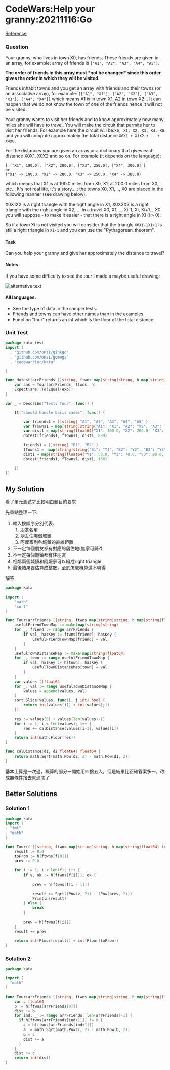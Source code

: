# CodeWars:Help your granny:20211116:Go

[Reference](https://www.codewars.com/kata/5536a85b6ed4ee5a78000035/go)

### Question

Your granny, who lives in town X0, has friends. These friends are given in an array, for example: array of friends is `["A1", "A2", "A3", "A4", "A5"]`.

**The order of friends in this array must \*not be changed\* since this order gives the order in which they will be visited.**

Friends inhabit towns and you get an array with friends and their towns (or an associative array), for example: `[["A1", "X1"], ["A2", "X2"], ["A3", "X3"], ["A4", "X4"]]` which means A1 is in town X1, A2 in town X2... It can happen that we do not know the town of one of the friends hence it will not be visited.

Your granny wants to visit her friends and to know approximately how many miles she will have to travel. You will make the circuit that permits her to visit her friends. For example here the circuit will be:`X0, X1, X2, X3, X4, X0` and you will compute approximately the total distance `X0X1 + X1X2 + .. + X4X0`.

For the distances you are given an array or a dictionary that gives each distance X0X1, X0X2 and so on. For example (it depends on the language):

```
[ ["X1", 100.0], ["X2", 200.0], ["X3", 250.0], ["X4", 300.0] ]
or
("X1" -> 100.0, "X2" -> 200.0, "X3" -> 250.0, "X4" -> 300.0)
```

which means that X1 is at 100.0 miles from X0, X2 at 200.0 miles from X0, etc... It's not real life, it's a story... : the towns X0, X1, .., X0 are placed in the following manner (see drawing below):

X0X1X2 is a right triangle with the right angle in X1, X0X2X3 is a right triangle with the right angle in X2, ... In a travel X0, X1, .., Xi-1, Xi, Xi+1.., X0 you will suppose - to make it easier - that there is a right angle in Xi (i > 0).

So if a town Xi is not visited you will consider that the triangle `X0Xi-1Xi+1` is still a right triangle in `Xi-1` and you can use the "Pythagorean_theorem".

#### Task

Can you help your granny and give her approximately the distance to travel?

#### Notes

If you have some difficulty to see the tour I made a maybe useful drawing:

![alternative text](http://i.imgur.com/dG7iWXhm.jpg)

#### All languages:

- See the type of data in the sample tests.
- Friends and towns can have other names than in the examples.
- Function "tour" returns an int which is the floor of the total distance.





### Unit Test

```go
package kata_test
import (
  . "github.com/onsi/ginkgo"
  . "github.com/onsi/gomega"
  . "codewarrior/kata"

)

func dotest(arrFriends []string, ftwns map[string]string, h map[string]float64, exp int) {
    var ans = Tour(arrFriends, ftwns, h)
    Expect(ans).To(Equal(exp))
}

var _ = Describe("Tests Tour", func() {

    It("should handle basic cases", func() {

        var friends1 = []string{ "A1", "A2", "A3", "A4", "A5" }
        var fTowns1 = map[string]string{"A1": "X1", "A2": "X2", "A3": "X3", "A4": "X4"}
        var dist1 = map[string]float64{"X1": 100.0, "X2": 200.0, "X3": 250.0, "X4": 300.0}
        dotest(friends1, fTowns1, dist1, 889)

        friends1 = []string{ "B1", "B2" }
        fTowns1 =  map[string]string{"B1": "Y1", "B2": "Y2", "B3": "Y3", "B4": "Y4", "B5": "Y5"}
        dist1 = map[string]float64{"Y1": 50.0, "Y2": 70.0, "Y3": 90.0, "Y4": 110.0, "Y5": 150.0}
        dotest(friends1, fTowns1, dist1, 168)
        
    })
})

```



## My Solution

看了單元測試才比較明白題目的要求

先重點整理一下:

1. 輸入按順序分別代表:
   1. 朋友名單
   2. 朋友住哪個城鎮
   3. 阿嬤家到各城鎮的直線距離
2. 不一定每個朋友都有對應的居住地(無家可歸?)
3. 不一定每個城鎮都有住朋友
4. 相鄰兩個城鎮和阿嬤家可以組成right triangle
5. 最後結果要估算成整數，至於怎麼概算還不曉得



解答

```go
package kata

import (
	"math"
	"sort"
)

func Tour(arrFriends []string, ftwns map[string]string, h map[string]float64) int {
	usefulFriendTownMap := make(map[string]string)
	for _, friend := range arrFriends {
		if val, hasKey := ftwns[friend]; hasKey {
			usefulFriendTownMap[friend] = val
		}
	}
	usefulTownDistanceMap := make(map[string]float64)
	for _, town := range usefulFriendTownMap {
		if val, hasKey := h[town]; hasKey {
			usefulTownDistanceMap[town] = val
		}
	}
	var values []float64
	for _, val := range usefulTownDistanceMap {
		values = append(values, val)
	}
	sort.Slice(values, func(i, j int) bool {
		return int(values[i]) < int(values[j])
	})

	res := values[0] + values[len(values)-1]
	for i := 1; i < len(values); i++ {
		res += calDistance(values[i-1], values[i])
	}
	return int(math.Floor(res))
}

func calDistance(d1, d2 float64) float64 {
	return math.Sqrt(math.Pow(d2, 2) - math.Pow(d1, 2))
}

```

基本上算是一次過，概算的部分一開始用四捨五入，但是結果比正確答案多一，改成無條件捨去就通關了



## Better Solutions

### Solution 1

```go
package kata
import (
. "fmt"
. "math"
)

func Tour(f []string, ftwns map[string]string, h map[string]float64) int {
    result := 0.0
    toFrom := h[ftwns[f[0]]]
    prev := 0.0
    
    for i := 1; i < len(f); i++ {
        if v, ok := h[ftwns[f[i]]]; ok {
            
            prev = h[ftwns[f[i - 1]]]
            
            result += Sqrt((Pow(v, 2)) - (Pow(prev, 2)))
            Println(result)
        } else {
            break
        }
        
        prev = h[ftwns[f[i]]]
    }
    result += prev
    
    return int(Floor(result)) + int(Floor(toFrom))
}
```



### Solution 2

```go
package kata

import (
  "math"
)

func Tour(arrFriends []string, ftwns map[string]string, h map[string]float64) int {
    var c float64
    b := h[ftwns[arrFriends[0]]]
    dist := b
    for ind, _ := range arrFriends[:len(arrFriends)-1] {
      if h[ftwns[arrFriends[ind+1]]] != 0 {
        c = h[ftwns[arrFriends[ind+1]]]
        a := math.Sqrt(math.Pow(c, 2) - math.Pow(b, 2))
        b = c
        dist += a
      }
    }
    dist += c
    return int(dist)
}
```

